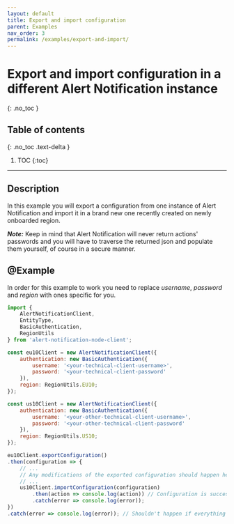```yaml
---
layout: default
title: Export and import configuration
parent: Examples
nav_order: 3
permalink: /examples/export-and-import/
---
```


# Export and import configuration in a different Alert Notification instance
{: .no_toc }

## Table of contents
{: .no_toc .text-delta }

1. TOC
{:toc}

---

## Description

In this example you will export a configuration from one instance of Alert Notification and import it in a brand new one recently created on newly onboarded region.

_**Note:**_ Keep in mind that Alert Notification will never return actions' passwords and you will have to traverse the returned json and populate them yourself, of course in a secure manner.

## @Example

In order for this example to work you need to replace _username_, _password_ and _region_  with ones specific for you.

```js
import {
    AlertNotificationClient,
    EntityType,
    BasicAuthentication,
    RegionUtils
} from 'alert-notification-node-client';

const eu10Client = new AlertNotificationClient({
    authentication: new BasicAuthentication({
        username: '<your-technical-client-username>',
        password: '<your-technical-client-password'
    }),
    region: RegionUtils.EU10;
});

const us10Client = new AlertNotificationClient({
    authentication: new BasicAuthentication({
        username: '<your-other-technical-client-username>',
        password: '<your-other-technical-client-password'
    }),
    region: RegionUtils.US10;
});

eu10Client.exportConfiguration()
.then(configuration => {
    // ...
    // Any modifications of the exported configuration should happen here.
    // ...
    us10Client.importConfiguration(configuration)
        .then(action => console.log(action)) // Configuration is successfully imported
        .catch(error => console.log(error));
})
.catch(error => console.log(error)); // Shouldn't happen if everything above is setup correctly
```